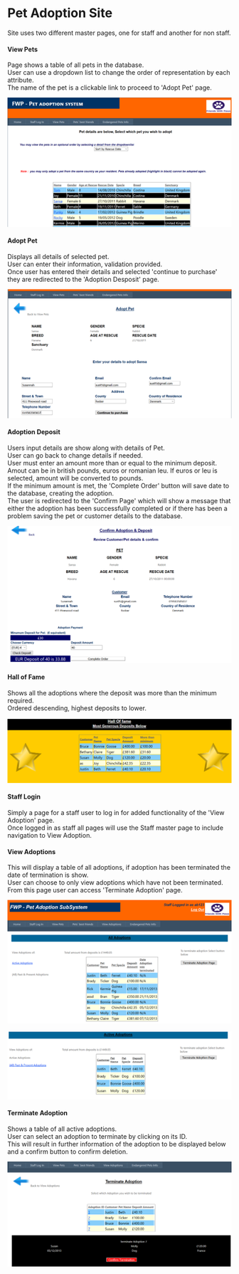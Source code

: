# Pet Adoption Site
Site uses two different master pages, one for staff and another for non staff.

#### View Pets
Page shows a table of all pets in the database.\
User can use a dropdown list to change the order of representation by each attribute.\
The name of the pet is a clickable link to proceed to 'Adopt Pet' page.

![screenshot](/screenshots/ViewPetsSS.png)

#### Adopt Pet
Displays all details of selected pet.\
User can enter their information, validation provided.\
Once user has entered their details and selected 'continue to purchase' they are redirected to the 'Adoption Desposit' page.

![screenshot](/screenshots/AdoptPetSS.png)

#### Adoption Deposit
Users input details are show along with details of Pet.\
User can go back to change details if needed.\
User must enter an amount more than or equal to the minimum deposit.\
Amout can be in british pounds, euros or romanian leu. If euros or leu is selected, amount will be converted to pounds.\
If the minimum amount is met, the 'Complete Order' button will save date to the database, creating the adoption.\
The user is redirected to the 'Confirm Page' which will show a message that either the adoption has been successfully completed or if there has been a problem saving the pet or customer details to the database.

![screenshot](/screenshots/AdoptionDepositSS.png)

#### Hall of Fame
Shows all the adoptions where the deposit was more than the minimum required.\
Ordered descending, highest deposits to lower.

![screenshot](/screenshots/HallOfFameSS.png)

#### Staff Login
Simply a page for a staff user to log in for added functionality of the 'View Adoption' page.\
Once logged in as staff all pages will use the Staff master page to include navigation to View Adoption.

#### View Adoptions
This will display a table of all adoptions, if adoption has been terminated the date of termination is show.\
User can choose to only view adoptions which have not been terminated.\
From this page user can access 'Terminate Adoption' page.

![screenshot](/screenshots/ViewAdoptionsSS1.png)

![screenshot](/screenshots/ViewAdoptionsSS2.png)

#### Terminate Adoption
Shows a table of all active adoptions.\
User can select an adoption to terminate by clicking on its ID.\
This will result in further information of the adoption to be displayed below and a confirm button to confirm deletion.

![screenshot](/screenshots/TerminateAdoptionSS.png)